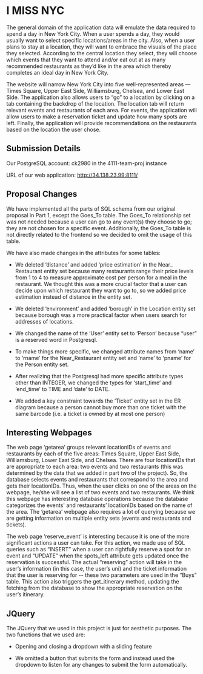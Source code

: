 # I MISS NYC

The general domain of the application data will emulate the data required to spend a day in New York City. When a user spends a day, they would usually want to select specific locations/areas in the city. Also, when a user plans to stay at a location, they will want to embrace the visuals of the place they selected. According to the central location they select, they will choose which events that they want to attend and/or eat out at as many recommended restaurants as they’d like in the area which thereby completes an ideal day in New York City.


The website will narrow New York City into five well-represented areas — Times Square, Upper East Side, Williamsburg, Chelsea, and Lower East Side. The application also allows users to “go” to a location by clicking on a tab containing the backdrop of the location. The location tab will return relevant events and restaurants of each area. For events, the application will allow users to make a reservation ticket and update how many spots are left. Finally, the application will provide recommendations on the restaurants based on the location the user chose. 

## Submission Details
Our PostgreSQL account: ck2980 in the 4111-team-proj instance

URL of our web application: http://34.138.23.99:8111/

## Proposal Changes
We have implemented all the parts of SQL schema from our original proposal in Part 1, except the Goes_To table. The Goes_To relationship set was not needed because a user can go to any event(s) they choose to go; they are not chosen for a specific event. Additionally, the Goes_To table is not directly related to the frontend so we decided to omit the usage of this table.

We have also made changes in the attributes for some tables: 

- We deleted ‘distance’ and added ‘price estimation’ in the Near_ Restaurant entity set because many restaurants range their price levels from 1 to 4 to measure approximate cost per person for a meal in the restaurant. We thought this was a more crucial factor that a user can decide upon which restaurant they want to go to, so we added price estimation instead of distance in the entity set.
	
- We deleted ‘environment’ and added ‘borough’ in the Location entity set because borough was a more practical factor when users search for addresses of locations.
- We changed the name of the ‘User’ entity set to ‘Person’ because “user” is a reserved word in Postgresql. 
	
- To make things more specific, we changed attribute names from ‘name’ to ‘rname’ for the Near_Restaurant entity set and ‘name’ to ‘pname’ for the Person entity set. 
	
- After realizing that the Postgresql had more specific attribute types other than INTEGER, we changed the types for ‘start_time’ and ‘end_time’ to TIME and ‘date’ to DATE. 
	
- We added a key constraint towards the ‘Ticket’ entity set in the ER diagram because a person cannot buy more than one ticket with the same barcode (i.e. a ticket is owned by at most one person)
	

## Interesting Webpages
The web page ‘getarea’ groups relevant locationIDs of events and restaurants by each of the five areas: Times Square, Upper East Side, Williamsburg, Lower East Side, and Chelsea. There are four locationIDs that are appropriate to each area: two events and two restaurants (this was determined by the data that we added in part two of the project). So, the database selects events and restaurants that correspond to the area and gets their locationIDs. Thus, when the user clicks on one of the areas on the webpage, he/she will see a list of two events and two restaurants. We think this webpage has interesting database operations because the database categorizes the events' and restaurants’ locationIDs based on the name of the area. The ‘getarea’ webpage also requires a lot of querying because we are getting information on multiple entity sets (events and restaurants and tickets).

The web page ‘reserve_event’ is interesting because it is one of the more significant actions a user can take. For this action, we made use of SQL queries such as “INSERT” when a user can rightfully reserve a spot for an event and “UPDATE” when the spots_left attribute gets updated once the reservation is successful. The actual “reserving” action will take in the user’s information (in this case, the user’s uni) and the ticket information that the user is reserving for -- these two parameters are used in the “Buys” table. This action also triggers the get_itinerary method, updating the fetching from the database to show the appropriate reservation on the user’s itinerary.

## JQuery
The JQuery that we used in this project is just for aesthetic purposes. The two functions that we used are:

- Opening and closing a dropdown with a sliding feature

- We omitted a button that submits the form and instead used the dropdown to listen for any changes to submit the form automatically.

